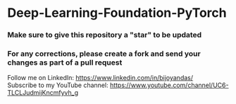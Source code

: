 # Deep-Learning-Foundation-PyTorch

### Make sure to give this repository a "star" to be updated
### For any corrections, please create a fork and send your changes as part of a pull request

Follow me on LinkedIn: https://www.linkedin.com/in/bijoyandas/ <br>
Subscribe to my YouTube channel: https://www.youtube.com/channel/UC6-TLCLJudmijKncmfyvh_g
